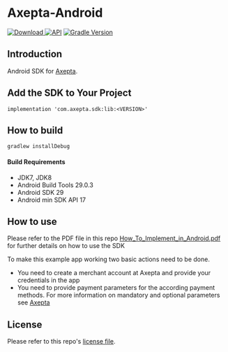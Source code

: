 # Axepta-Android  

[ ![Download](https://api.bintray.com/packages/exozetag/maven/axepta-android-sdk/images/download.svg) ](https://bintray.com/exozetag/maven/axepta-android-sdk/_latestVersion) [![API](https://img.shields.io/badge/API-16%2B-brightgreen.svg?style=flat)](https://android-arsenal.com/api?level=16)  [![Gradle Version](https://img.shields.io/badge/gradle-6.5.1-green.svg)](https://docs.gradle.org/current/release-notes.html)

## Introduction

Android SDK for [Axepta](https://www.axepta.com/).


## Add the SDK to Your Project

    implementation 'com.axepta.sdk:lib:<VERSION>'

## How to build

    gradlew installDebug

#### Build Requirements

- JDK7, JDK8
- Android Build Tools 29.0.3
- Android SDK 29
- Android min SDK API 17

## How to use

Please refer to the PDF file in this repo [How_To_Implement_in_Android.pdf](docs/How_To_Implement_In_Android_Project.pdf) for further details on how to use the SDK

To make this example app working two basic actions need to be done.
- You need to create a merchant account at Axepta and provide your credentials in the app
- You need to provide payment parameters for the according payment methods. For more information on mandatory and optional parameters see [Axepta](https://docs.axepta.bnpparibas/display/DOCBNP/English+documentation)


## License

Please refer to this repo's [license file](LICENSE).

